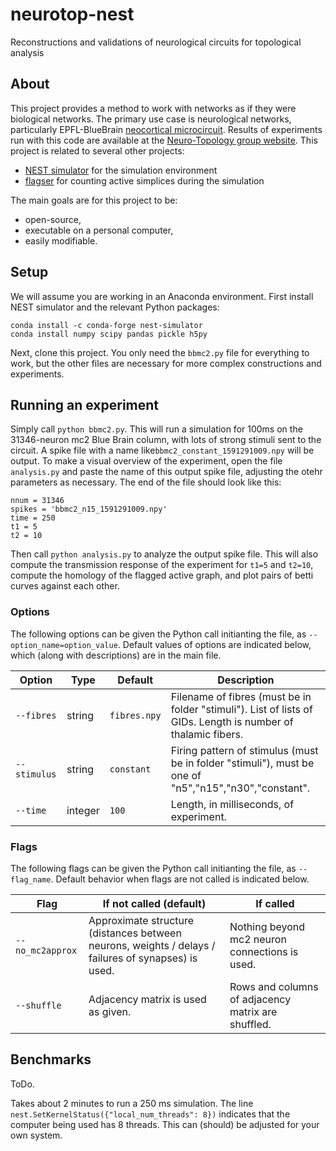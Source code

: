 # neurotop-nest
Reconstructions and validations of neurological circuits for topological analysis

## About 

This project provides a method to work with networks as if they were biological networks. The primary use case is neurological networks, particularly EPFL-BlueBrain <a href="https://bbp.epfl.ch/nmc-portal/downloads">neocortical microcircuit</a>. Results of experiments run with this code are available at the <a href="https://homepages.abdn.ac.uk/neurotopology/data_portal/nest/">Neuro-Topology group website</a>. This project is related to several other projects:
+ <a href="https://github.com/nest/nest-simulator">NEST simulator</a> for the simulation environment
+ <a href="https://github.com/luetge/flagser">flagser</a> for counting active simplices during the simulation

The main goals are for this project to be:
+ open-source,
+ executable on a personal computer,
+ easily modifiable.

## Setup

We will assume you are working in an Anaconda environment. First install NEST simulator and the relevant Python packages:

	conda install -c conda-forge nest-simulator 
	conda install numpy scipy pandas pickle h5py

Next, clone this project. You only need the `bbmc2.py` file for everything to work, but the other files are necessary for more complex constructions and experiments.

## Running an experiment

Simply call `python bbmc2.py`. This will run a simulation for 100ms on the 31346-neuron mc2 Blue Brain column, with lots of strong stimuli sent to the circuit. A spike file with a name like`bbmc2_constant_1591291009.npy` will be output. To make a visual overview of the experiment, open the file `analysis.py` and paste the name of this output spike file, adjusting the otehr parameters as necessary. The end of the file should look like this:

	nnum = 31346
	spikes = 'bbmc2_n15_1591291009.npy'
	time = 250
	t1 = 5
	t2 = 10

Then call `python analysis.py` to analyze the output spike file. This will also compute the transmission response of the experiment for `t1=5` and `t2=10`, compute the homology of the flagged active graph, and plot pairs of betti curves against each other.

### Options

The following options can be given the Python call initianting the file, as `--option_name=option_value`. Default values of options are indicated below, which (along with descriptions) are in the main file.

| Option              | Type    | Default             | Description                                                                                                   |
| ------------------- | ------- | --------------------| ------------------------------------------------------------------------------------------------------------- |
| `--fibres`          | string  | `fibres.npy`        | Filename of fibres (must be in folder "stimuli"). List of lists of GIDs. Length is number of thalamic fibers. |
| `--stimulus`        | string  | `constant`          | Firing pattern of stimulus (must be in folder "stimuli"), must be one of "n5","n15","n30","constant".         |
| `--time`            | integer | `100`               | Length, in milliseconds, of experiment.                                                                       |


### Flags

The following flags can be given the Python call initianting the file, as `--flag_name`. Default behavior when flags are not called is indicated below.

| Flag              | If not called (default)                                                                             | If called                                            |
| ----------------- | --------------------------------------------------------------------------------------------------- | ---------------------------------------------------- |
| `--no_mc2approx`  | Approximate structure (distances between neurons, weights / delays / failures of synapses) is used. | Nothing beyond mc2 neuron connections is used.       |
| `--shuffle`       | Adjacency matrix is used as given.                                                                  | Rows and columns of adjacency matrix are shuffled.   |


## Benchmarks

ToDo.

Takes about 2 minutes to run a 250 ms simulation. The line `nest.SetKernelStatus({"local_num_threads": 8})` indicates that the computer being used has 8 threads. This can (should) be adjusted for your own system.
